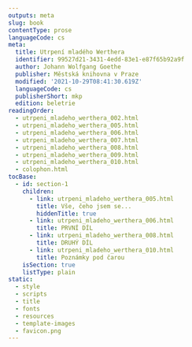 ```yaml
---
outputs: meta
slug: book
contentType: prose
languageCode: cs
meta:
  title: Utrpení mladého Werthera
  identifier: 99527d21-3431-4edd-83e1-e87f65b92a9f
  author: Johann Wolfgang Goethe
  publisher: Městská knihovna v Praze
  modified: '2021-10-29T08:41:30.619Z'
  languageCode: cs
  publisherShort: mkp
  edition: beletrie
readingOrder:
  - utrpeni_mladeho_werthera_002.html
  - utrpeni_mladeho_werthera_005.html
  - utrpeni_mladeho_werthera_006.html
  - utrpeni_mladeho_werthera_007.html
  - utrpeni_mladeho_werthera_008.html
  - utrpeni_mladeho_werthera_009.html
  - utrpeni_mladeho_werthera_010.html
  - colophon.html
tocBase:
  - id: section-1
    children:
      - link: utrpeni_mladeho_werthera_005.html
        title: Vše, čeho jsem se...
        hiddenTitle: true
      - link: utrpeni_mladeho_werthera_006.html
        title: PRVNÍ DÍL
      - link: utrpeni_mladeho_werthera_008.html
        title: DRUHÝ DÍL
      - link: utrpeni_mladeho_werthera_010.html
        title: Poznámky pod čarou
    isSection: true
    listType: plain
static:
  - style
  - scripts
  - title
  - fonts
  - resources
  - template-images
  - favicon.png
---
```

